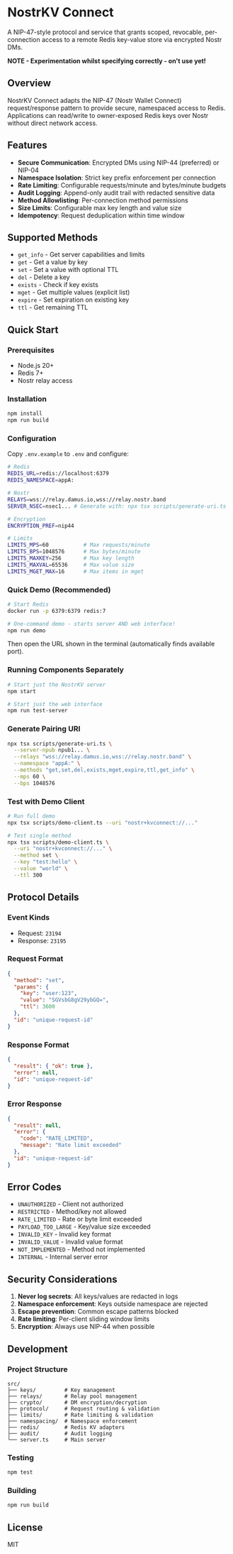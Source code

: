# NostrKV Connect

A NIP-47-style protocol and service that grants scoped, revocable, per-connection access to a remote Redis key-value store via encrypted Nostr DMs.

**NOTE - Experimentation whilst specifying correctly - on't use yet!**

## Overview

NostrKV Connect adapts the NIP-47 (Nostr Wallet Connect) request/response pattern to provide secure, namespaced access to Redis. Applications can read/write to owner-exposed Redis keys over Nostr without direct network access.

## Features

- **Secure Communication**: Encrypted DMs using NIP-44 (preferred) or NIP-04
- **Namespace Isolation**: Strict key prefix enforcement per connection
- **Rate Limiting**: Configurable requests/minute and bytes/minute budgets
- **Audit Logging**: Append-only audit trail with redacted sensitive data
- **Method Allowlisting**: Per-connection method permissions
- **Size Limits**: Configurable max key length and value size
- **Idempotency**: Request deduplication within time window

## Supported Methods

- `get_info` - Get server capabilities and limits
- `get` - Get a value by key
- `set` - Set a value with optional TTL
- `del` - Delete a key
- `exists` - Check if key exists
- `mget` - Get multiple values (explicit list)
- `expire` - Set expiration on existing key
- `ttl` - Get remaining TTL

## Quick Start

### Prerequisites

- Node.js 20+
- Redis 7+
- Nostr relay access

### Installation

```bash
npm install
npm run build
```

### Configuration

Copy `.env.example` to `.env` and configure:

```bash
# Redis
REDIS_URL=redis://localhost:6379
REDIS_NAMESPACE=appA:

# Nostr
RELAYS=wss://relay.damus.io,wss://relay.nostr.band
SERVER_NSEC=nsec1... # Generate with: npx tsx scripts/generate-uri.ts

# Encryption
ENCRYPTION_PREF=nip44

# Limits
LIMITS_MPS=60           # Max requests/minute
LIMITS_BPS=1048576      # Max bytes/minute
LIMITS_MAXKEY=256       # Max key length
LIMITS_MAXVAL=65536     # Max value size
LIMITS_MGET_MAX=16      # Max items in mget
```

### Quick Demo (Recommended)

```bash
# Start Redis
docker run -p 6379:6379 redis:7

# One-command demo - starts server AND web interface!
npm run demo
```

Then open the URL shown in the terminal (automatically finds available port).

### Running Components Separately

```bash
# Start just the NostrKV server
npm start

# Start just the web interface
npm run test-server
```

### Generate Pairing URI

```bash
npx tsx scripts/generate-uri.ts \
  --server-npub npub1... \
  --relays "wss://relay.damus.io,wss://relay.nostr.band" \
  --namespace "appA:" \
  --methods "get,set,del,exists,mget,expire,ttl,get_info" \
  --mps 60 \
  --bps 1048576
```

### Test with Demo Client

```bash
# Run full demo
npx tsx scripts/demo-client.ts --uri "nostr+kvconnect://..."

# Test single method
npx tsx scripts/demo-client.ts \
  --uri "nostr+kvconnect://..." \
  --method set \
  --key "test:hello" \
  --value "world" \
  --ttl 300
```

## Protocol Details

### Event Kinds
- Request: `23194`
- Response: `23195`

### Request Format
```json
{
  "method": "set",
  "params": {
    "key": "user:123",
    "value": "SGVsbG8gV29ybGQ=",
    "ttl": 3600
  },
  "id": "unique-request-id"
}
```

### Response Format
```json
{
  "result": { "ok": true },
  "error": null,
  "id": "unique-request-id"
}
```

### Error Response
```json
{
  "result": null,
  "error": {
    "code": "RATE_LIMITED",
    "message": "Rate limit exceeded"
  },
  "id": "unique-request-id"
}
```

## Error Codes

- `UNAUTHORIZED` - Client not authorized
- `RESTRICTED` - Method/key not allowed
- `RATE_LIMITED` - Rate or byte limit exceeded
- `PAYLOAD_TOO_LARGE` - Key/value size exceeded
- `INVALID_KEY` - Invalid key format
- `INVALID_VALUE` - Invalid value format
- `NOT_IMPLEMENTED` - Method not implemented
- `INTERNAL` - Internal server error

## Security Considerations

1. **Never log secrets**: All keys/values are redacted in logs
2. **Namespace enforcement**: Keys outside namespace are rejected
3. **Escape prevention**: Common escape patterns blocked
4. **Rate limiting**: Per-client sliding window limits
5. **Encryption**: Always use NIP-44 when possible

## Development

### Project Structure
```
src/
├── keys/         # Key management
├── relays/       # Relay pool management
├── crypto/       # DM encryption/decryption
├── protocol/     # Request routing & validation
├── limits/       # Rate limiting & validation
├── namespacing/  # Namespace enforcement
├── redis/        # Redis KV adapters
├── audit/        # Audit logging
└── server.ts     # Main server
```

### Testing
```bash
npm test
```

### Building
```bash
npm run build
```

## License

MIT
